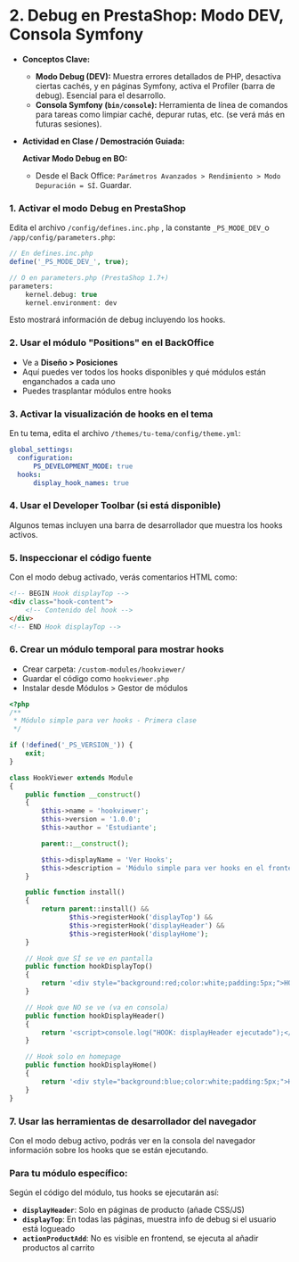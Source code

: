 # 2. Debug en PrestaShop: Modo DEV, Consola Symfony

* **Conceptos Clave:**
  * **Modo Debug (DEV):** Muestra errores detallados de PHP, desactiva ciertas cachés, y en páginas Symfony, activa el Profiler (barra de debug). Esencial para el desarrollo.
  * **Consola Symfony (`bin/console`):** Herramienta de línea de comandos para tareas como limpiar caché, depurar rutas, etc. (se verá más en futuras sesiones).
*   **Actividad en Clase / Demostración Guiada:**

    **Activar Modo Debug en BO:**

    * Desde el Back Office: `Parámetros Avanzados > Rendimiento > Modo Depuración = SÍ`. Guardar.

### 1. **Activar el modo Debug en PrestaShop**

Edita el archivo `/config/defines.inc.php` , la constante `_PS_MODE_DEV_`o `/app/config/parameters.php`:

```php
// En defines.inc.php
define('_PS_MODE_DEV_', true);

// O en parameters.php (PrestaShop 1.7+)
parameters:
    kernel.debug: true
    kernel.environment: dev
```

Esto mostrará información de debug incluyendo los hooks.

### 2. **Usar el módulo "Positions" en el BackOffice**

* Ve a **Diseño > Posiciones**
* Aquí puedes ver todos los hooks disponibles y qué módulos están enganchados a cada uno
* Puedes trasplantar módulos entre hooks

### 3. **Activar la visualización de hooks en el tema**

En tu tema, edita el archivo `/themes/tu-tema/config/theme.yml`:

```yaml
global_settings:
  configuration:
      PS_DEVELOPMENT_MODE: true
  hooks:    
      display_hook_names: true
```

### 4. **Usar el Developer Toolbar (si está disponible)**

Algunos temas incluyen una barra de desarrollador que muestra los hooks activos.

### 5. **Inspeccionar el código fuente**

Con el modo debug activado, verás comentarios HTML como:

```html
<!-- BEGIN Hook displayTop -->
<div class="hook-content">
    <!-- Contenido del hook -->
</div>
<!-- END Hook displayTop -->
```

### 6. **Crear un módulo temporal para mostrar hooks**

* Crear carpeta: `/custom-modules/hookviewer/`
* Guardar el código como `hookviewer.php`
* Instalar desde Módulos > Gestor de módulos

```php
<?php
/**
 * Módulo simple para ver hooks - Primera clase
 */

if (!defined('_PS_VERSION_')) {
    exit;
}

class HookViewer extends Module
{
    public function __construct()
    {
        $this->name = 'hookviewer';
        $this->version = '1.0.0';
        $this->author = 'Estudiante';

        parent::__construct();

        $this->displayName = 'Ver Hooks';
        $this->description = 'Módulo simple para ver hooks en el frontend';
    }

    public function install()
    {
        return parent::install() && 
               $this->registerHook('displayTop') &&
               $this->registerHook('displayHeader') &&
               $this->registerHook('displayHome');
    }

    // Hook que SÍ se ve en pantalla
    public function hookDisplayTop()
    {
        return '<div style="background:red;color:white;padding:5px;">HOOK: displayTop</div>';
    }

    // Hook que NO se ve (va en consola)
    public function hookDisplayHeader()
    {
        return '<script>console.log("HOOK: displayHeader ejecutado");</script>';
    }

    // Hook solo en homepage
    public function hookDisplayHome()
    {
        return '<div style="background:blue;color:white;padding:5px;">HOOK: displayHome</div>';
    }
}
```

### 7. **Usar las herramientas de desarrollador del navegador**

Con el modo debug activo, podrás ver en la consola del navegador información sobre los hooks que se están ejecutando.

### Para tu módulo específico:

Según el código del módulo, tus hooks se ejecutarán así:

* **`displayHeader`**: Solo en páginas de producto (añade CSS/JS)
* **`displayTop`**: En todas las páginas, muestra info de debug si el usuario está logueado
* **`actionProductAdd`**: No es visible en frontend, se ejecuta al añadir productos al carrito





